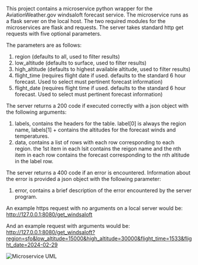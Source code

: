 This project contains a microservice python wrapper for the AviationWeather.gov windsaloft forecast service.
The microservice runs as a flask server on the local host. The two required modules for the microservices are
flask and requests. The server takes standard http get requests with five optional parameters.

The parameters are as follows:
1. region (defaults to all, used to filter results)
2. low_altitude (defaults to surface, used to filter results)
3. high_altitude (defaults to highest available altitude, used to filter results)
4. flight_time (requires flight date if used. defaults to the standard 6 hour forecast. Used to select must pertinent forecast information)
5. flight_date (requires flight time if used. defaults to the standard 6 hour forecast. Used to select must pertinent forecast information)

The server returns a 200 code if executed correctly with a json object with the following arguments:
1. labels, contains the headers for the table. label[0] is always the region name, labels[1] + contains the altitudes for the forecast winds
and temperatures.
2. data, contains a list of rows with each row corresponding to each region. the 1st item in each lsit contains the reigon name and the nth item in each row contains the 
forecast corresponding to the nth altitude in the label row.

The server returns a 400 code if an error is encountered. Information about the error is provided a json object with the following parameter:
1. error, contains a brief description of the error encountered by the server program.

An example https request with no arguments on a local server would be:
http://127.0.0.1:8080/get_windsaloft

And an example request with arguments would be:
http://127.0.0.1:8080/get_windsaloft?region=sfo&low_altitude=15000&high_altitude=30000&flight_time=1533&flight_date=2024-02-29

![Microservice UML](https://github.com/zf-jb/Aviation_Weather_API_Tool/assets/136113091/2c73e8c5-af80-4340-9564-d272a734de56)

